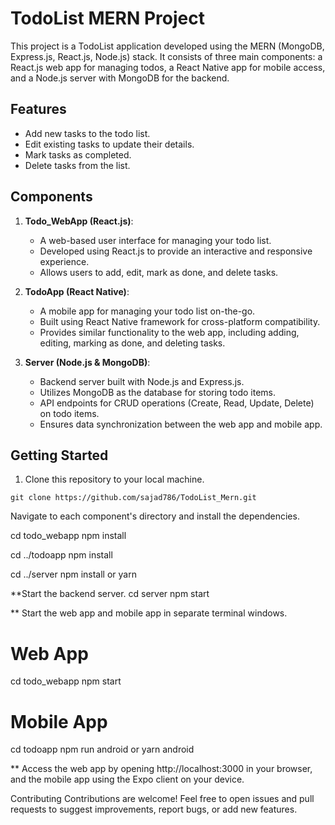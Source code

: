 # TodoList MERN Project

This project is a TodoList application developed using the MERN (MongoDB, Express.js, React.js, Node.js) stack. It consists of three main components: a React.js web app for managing todos, a React Native app for mobile access, and a Node.js server with MongoDB for the backend.

## Features

- Add new tasks to the todo list.
- Edit existing tasks to update their details.
- Mark tasks as completed.
- Delete tasks from the list.

## Components

1. **Todo_WebApp (React.js)**:
   - A web-based user interface for managing your todo list.
   - Developed using React.js to provide an interactive and responsive experience.
   - Allows users to add, edit, mark as done, and delete tasks.

2. **TodoApp (React Native)**:
   - A mobile app for managing your todo list on-the-go.
   - Built using React Native framework for cross-platform compatibility.
   - Provides similar functionality to the web app, including adding, editing, marking as done, and deleting tasks.

3. **Server (Node.js & MongoDB)**:
   - Backend server built with Node.js and Express.js.
   - Utilizes MongoDB as the database for storing todo items.
   - API endpoints for CRUD operations (Create, Read, Update, Delete) on todo items.
   - Ensures data synchronization between the web app and mobile app.

## Getting Started

1. Clone this repository to your local machine.

```git clone https://github.com/sajad786/TodoList_Mern.git``` 

Navigate to each component's directory and install the dependencies.

cd todo_webapp
npm install

cd ../todoapp
npm install

cd ../server
npm install or yarn

**Start the backend server.
cd server
npm start

** Start the web app and mobile app in separate terminal windows.

# Web App
cd todo_webapp
npm start

# Mobile App
cd todoapp
npm run android or yarn android 

** Access the web app by opening http://localhost:3000 in your browser, and the mobile app using the Expo client on your device.

Contributing
Contributions are welcome! Feel free to open issues and pull requests to suggest improvements, report bugs, or add new features.
